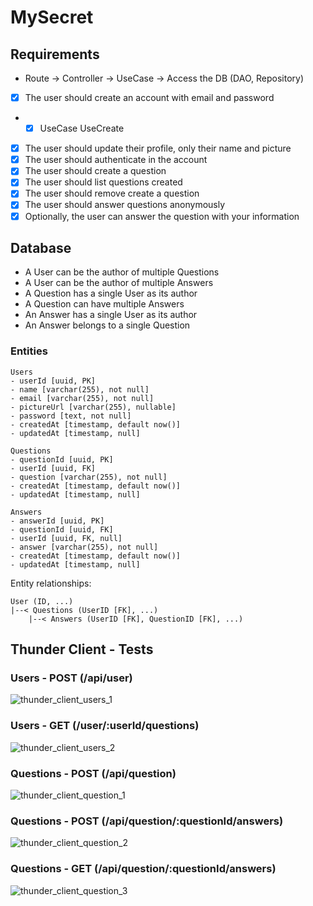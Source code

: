 # MySecret

## Requirements

- Route -> Controller -> UseCase -> Access the DB (DAO, Repository)

- [x] The user should create an account with email and password
- - [x] UseCase UseCreate
- [x] The user should update their profile, only their name and picture
- [x] The user should authenticate in the account
- [x] The user should create a question
- [x] The user should list questions created
- [x] The user should remove create a question
- [x] The user should answer questions anonymously
- [x] Optionally, the user can answer the question with your information

## Database

- A User can be the author of multiple Questions
- A User can be the author of multiple Answers
- A Question has a single User as its author
- A Question can have multiple Answers
- An Answer has a single User as its author
- An Answer belongs to a single Question

### Entities


```text
Users
- userId [uuid, PK]
- name [varchar(255), not null]
- email [varchar(255), not null]
- pictureUrl [varchar(255), nullable]
- password [text, not null]
- createdAt [timestamp, default now()]
- updatedAt [timestamp, null]

Questions
- questionId [uuid, PK]
- userId [uuid, FK]
- question [varchar(255), not null]
- createdAt [timestamp, default now()]
- updatedAt [timestamp, null]

Answers
- answerId [uuid, PK]
- questionId [uuid, FK]
- userId [uuid, FK, null]
- answer [varchar(255), not null]
- createdAt [timestamp, default now()]
- updatedAt [timestamp, null]
```

Entity relationships:

```text
User (ID, ...)
|--< Questions (UserID [FK], ...)
    |--< Answers (UserID [FK], QuestionID [FK], ...)
```

## Thunder Client - Tests

### Users - POST (/api/user)

![thunder_client_users_1](https://github.com/FelipeRBDantas/semanaddev-mysecret/assets/47251032/15caf8ca-6e5f-4613-bb67-8df0c64ebfb2)

### Users - GET (/user/:userId/questions)

![thunder_client_users_2](https://github.com/FelipeRBDantas/semanaddev-mysecret/assets/47251032/fb5bce1e-6123-45de-95aa-a211adbaebc5)

### Questions - POST (/api/question)

![thunder_client_question_1](https://github.com/FelipeRBDantas/semanaddev-mysecret/assets/47251032/b56a0796-4fa4-4ab8-a701-9af76134b617)

### Questions - POST (/api/question/:questionId/answers)

![thunder_client_question_2](https://github.com/FelipeRBDantas/semanaddev-mysecret/assets/47251032/afe9a1dd-7838-48ea-a5e0-89569d7e4eb3)

### Questions - GET (/api/question/:questionId/answers)

![thunder_client_question_3](https://github.com/FelipeRBDantas/semanaddev-mysecret/assets/47251032/5b6e298d-621f-4835-9d27-bec9be52b436)
